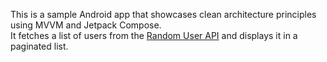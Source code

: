 This is a sample Android app that showcases clean architecture principles using MVVM and Jetpack Compose.  
It fetches a list of users from the [Random User API](https://randomuser.me/) and displays it in a paginated list.